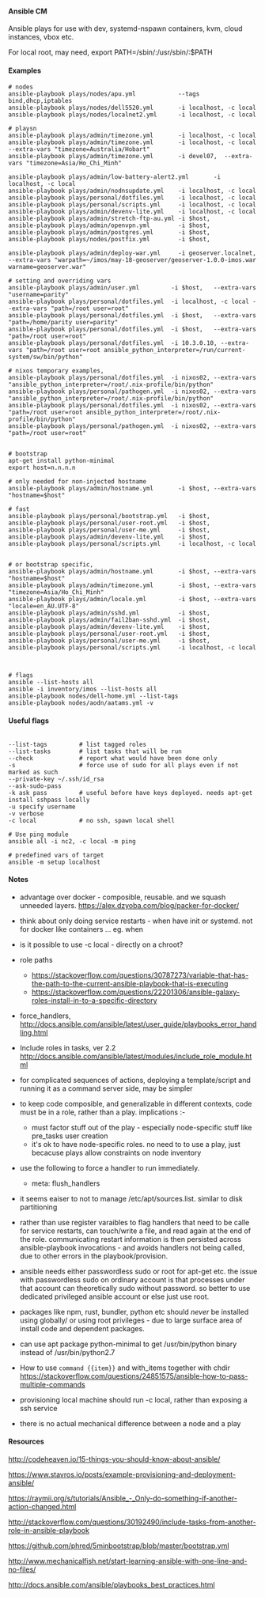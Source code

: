 
#### Ansible CM

Ansible plays for use with dev, systemd-nspawn containers, kvm, cloud instances, vbox etc.

For local root, may need,
export PATH=/sbin/:/usr/sbin/:$PATH

#### Examples

```
# nodes
ansible-playbook plays/nodes/apu.yml            --tags bind,dhcp,iptables
ansible-playbook plays/nodes/dell5520.yml       -i localhost, -c local
ansible-playbook plays/nodes/localnet2.yml      -i localhost, -c local

# playsn
ansible-playbook plays/admin/timezone.yml       -i localhost, -c local
ansible-playbook plays/admin/timezone.yml       -i localhost, -c local --extra-vars "timezone=Australia/Hobart"
ansible-playbook plays/admin/timezone.yml       -i devel07,  --extra-vars "timezone=Asia/Ho_Chi_Minh"

ansible-playbook plays/admin/low-battery-alert2.yml       -i localhost, -c local
ansible-playbook plays/admin/nodnsupdate.yml    -i localhost, -c local
ansible-playbook plays/personal/dotfiles.yml    -i localhost, -c local
ansible-playbook plays/personal/scripts.yml     -i localhost, -c local
ansible-playbook plays/admin/devenv-lite.yml    -i localhost, -c local
ansible-playbook plays/admin/stretch-ftp-au.yml -i $host,
ansible-playbook plays/admin/openvpn.yml        -i $host,
ansible-playbook plays/admin/postgres.yml       -i $host,
ansible-playbook plays/nodes/postfix.yml        -i $host,

ansible-playbook plays/admin/deploy-war.yml     -i geoserver.localnet, --extra-vars "warpath=~/imos/may-18-geoserver/geoserver-1.0.0-imos.war warname=geoserver.war"

# setting and overriding vars
ansible-playbook plays/admin/user.yml         -i $host,   --extra-vars "username=parity"
ansible-playbook plays/personal/dotfiles.yml  -i localhost, -c local --extra-vars "path=/root user=root"
ansible-playbook plays/personal/dotfiles.yml  -i $host,   --extra-vars "path=/home/parity user=parity"
ansible-playbook plays/personal/dotfiles.yml  -i $host,   --extra-vars "path=/root user=root"
ansible-playbook plays/personal/dotfiles.yml  -i 10.3.0.10, --extra-vars "path=/root user=root ansible_python_interpreter=/run/current-system/sw/bin/python"

# nixos temporary examples,
ansible-playbook plays/personal/dotfiles.yml  -i nixos02, --extra-vars "ansible_python_interpreter=/root/.nix-profile/bin/python"
ansible-playbook plays/personal/pathogen.yml  -i nixos02, --extra-vars "ansible_python_interpreter=/root/.nix-profile/bin/python"
ansible-playbook plays/personal/dotfiles.yml  -i nixos02, --extra-vars "path=/root user=root ansible_python_interpreter=/root/.nix-profile/bin/python"
ansible-playbook plays/personal/pathogen.yml  -i nixos02, --extra-vars "path=/root user=root"


# bootstrap
apt-get install python-minimal
export host=n.n.n.n

# only needed for non-injected hostname
ansible-playbook plays/admin/hostname.yml       -i $host, --extra-vars "hostname=$host"

# fast
ansible-playbook plays/personal/bootstrap.yml   -i $host,
ansible-playbook plays/personal/user-root.yml   -i $host,
ansible-playbook plays/personal/user-me.yml     -i $host,
ansible-playbook plays/admin/devenv-lite.yml    -i $host,
ansible-playbook plays/personal/scripts.yml     -i localhost, -c local


# or bootstrap specific,
ansible-playbook plays/admin/hostname.yml       -i $host, --extra-vars "hostname=$host"
ansible-playbook plays/admin/timezone.yml       -i $host, --extra-vars "timezone=Asia/Ho_Chi_Minh"
ansible-playbook plays/admin/locale.yml         -i $host, --extra-vars "locale=en_AU.UTF-8"
ansible-playbook plays/admin/sshd.yml           -i $host,
ansible-playbook plays/admin/fail2ban-sshd.yml  -i $host,
ansible-playbook plays/admin/devenv-lite.yml    -i $host,
ansible-playbook plays/personal/user-root.yml   -i $host,
ansible-playbook plays/personal/user-me.yml     -i $host,
ansible-playbook plays/personal/scripts.yml     -i localhost, -c local



# flags
ansible --list-hosts all
ansible -i inventory/imos --list-hosts all
ansible-playbook nodes/dell-home.yml --list-tags
ansible-playbook nodes/aodn/aatams.yml -v
```


#### Useful flags
```

--list-tags         # list tagged roles
--list-tasks        # list tasks that will be run
--check             # report what would have been done only
-s                  # force use of sudo for all plays even if not marked as such
--private-key ~/.ssh/id_rsa
--ask-sudo-pass
-k ask pass         # useful before have keys deployed. needs apt-get install sshpass locally
-u specify username
-v verbose
-c local            # no ssh, spawn local shell

# Use ping module
ansible all -i nc2, -c local -m ping

# predefined vars of target
ansible -m setup localhost
```

#### Notes


- advantage over docker - composible, reusable. and we squash unneeded layers.
    https://alex.dzyoba.com/blog/packer-for-docker/

- think about only doing service restarts - when have init or systemd. not for docker like containers  ... eg. when

- is it possible to use -c local - directly on a chroot?

- role paths
  - https://stackoverflow.com/questions/30787273/variable-that-has-the-path-to-the-current-ansible-playbook-that-is-executing
  - https://stackoverflow.com/questions/22201306/ansible-galaxy-roles-install-in-to-a-specific-directory


- force_handlers, http://docs.ansible.com/ansible/latest/user_guide/playbooks_error_handling.html

- Include roles in tasks, ver 2.2  http://docs.ansible.com/ansible/latest/modules/include_role_module.html

- for complicated sequences of actions, deploying a template/script and running it as a command server side, may be simpler

- to keep code composible, and generalizable in different contexts, code must be in a role, rather than a play.  implications :-
    - must factor stuff out of the play - especially node-specific stuff like pre_tasks user creation
    - it's ok to have node-specific roles. no need to to use a play, just becacuse plays allow constraints on node inventory

- use the following to force a handler to run immediately.
    - meta: flush_handlers

- it seems eaiser to not to manage /etc/apt/sources.list. similar to disk partitioning

- rather than use register varaibles to flag handlers that need to be calle for service restarts, can touch/write a file, and read again at the end of the role. communicating restart information is then persisted across ansible-playbook invocations - and avoids handlers not being called, due to other errors in the playbook/provision.

- ansible needs either passwordless sudo or root for apt-get etc. the issue with passwordless sudo on ordinary account is that processes under that account can theoretically sudo without password. so better to use dedicated privileged ansible account or else just use root.

- packages like npm, rust, bundler, python etc should *never* be installed using globally/ or using root privileges - due to large surface area of install code and dependent packages.

- can use apt package python-minimal to get /usr/bin/python binary instead of /usr/bin/python2.7

- How to use `command {{item}}` and with_items together with chdir https://stackoverflow.com/questions/24851575/ansible-how-to-pass-multiple-commands

- provisioning local machine should run -c local, rather than exposing a ssh service

- there is no actual mechanical difference between a node and a play


#### Resources

http://codeheaven.io/15-things-you-should-know-about-ansible/

https://www.stavros.io/posts/example-provisioning-and-deployment-ansible/

https://raymii.org/s/tutorials/Ansible_-_Only-do-something-if-another-action-changed.html

http://stackoverflow.com/questions/30192490/include-tasks-from-another-role-in-ansible-playbook

https://github.com/phred/5minbootstrap/blob/master/bootstrap.yml

http://www.mechanicalfish.net/start-learning-ansible-with-one-line-and-no-files/

http://docs.ansible.com/ansible/playbooks_best_practices.html




